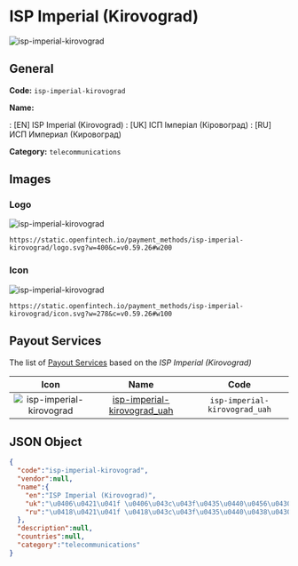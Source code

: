 
# ISP Imperial (Kirovograd) 
![isp-imperial-kirovograd](https://static.openfintech.io/payment_methods/isp-imperial-kirovograd/logo.svg?w=400&c=v0.59.26#w200)  

## General 
**Code:** `isp-imperial-kirovograd` 
 
**Name:** 
 
:	[EN] ISP Imperial (Kirovograd) 
:	[UK] ІСП Імперіал (Кіровоград) 
:	[RU] ИСП Империал (Кировоград) 
 
**Category:** `telecommunications` 
 

## Images 

### Logo 
![isp-imperial-kirovograd](https://static.openfintech.io/payment_methods/isp-imperial-kirovograd/logo.svg?w=400&c=v0.59.26#w200)  

```
https://static.openfintech.io/payment_methods/isp-imperial-kirovograd/logo.svg?w=400&c=v0.59.26#w200
```  

### Icon 
![isp-imperial-kirovograd](https://static.openfintech.io/payment_methods/isp-imperial-kirovograd/icon.svg?w=278&c=v0.59.26#w100)  

```
https://static.openfintech.io/payment_methods/isp-imperial-kirovograd/icon.svg?w=278&c=v0.59.26#w100
```  

## Payout Services 
 
The list of [Payout Services](/payout-services/) based on the _ISP Imperial (Kirovograd)_ 

|Icon|Name|Code| 
|:---:|:---:|:---:| 
|![isp-imperial-kirovograd](https://static.openfintech.io/payout_methods/isp-imperial-kirovograd/icon.svg?w=278&c=v0.59.26#w40) |[isp-imperial-kirovograd_uah](/payout-services/isp-imperial-kirovograd_uah/)|`isp-imperial-kirovograd_uah`| 
 

## JSON Object 

```json
{
  "code":"isp-imperial-kirovograd",
  "vendor":null,
  "name":{
    "en":"ISP Imperial (Kirovograd)",
    "uk":"\u0406\u0421\u041f \u0406\u043c\u043f\u0435\u0440\u0456\u0430\u043b (\u041a\u0456\u0440\u043e\u0432\u043e\u0433\u0440\u0430\u0434)",
    "ru":"\u0418\u0421\u041f \u0418\u043c\u043f\u0435\u0440\u0438\u0430\u043b (\u041a\u0438\u0440\u043e\u0432\u043e\u0433\u0440\u0430\u0434)"
  },
  "description":null,
  "countries":null,
  "category":"telecommunications"
}
```  
